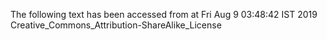 The following text has been accessed from at Fri Aug 9 03:48:42 IST 2019
Creative_Commons_Attribution-ShareAlike_License

